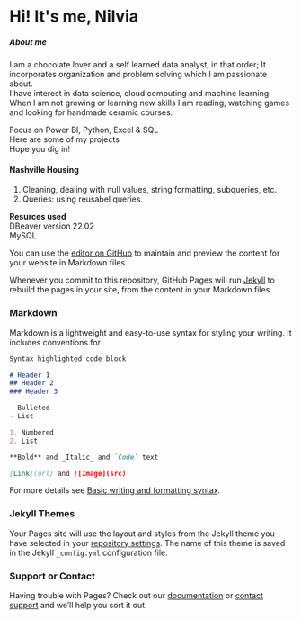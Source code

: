 # Hi! It's me, Nilvia                      
                               
                                                     
##### About me 
I am a chocolate lover and a self learned data analyst, in that order; 
It incorporates  organization and  problem solving which I am passionate about.         
I have interest in data science, cloud computing and machine learning. 
When I am not growing or learning new skills I am reading, 
watching games and looking for handmade ceramic courses. 

Focus on Power BI, Python, Excel & SQL              
Here are some of my projects             
Hope you dig in!          
>
>                                                        
 #### Nashville Housing                    
1. Cleaning, dealing with null values, string formatting, subqueries, etc. 
2. Queries: using reusabel queries. 
 
**Resurces used**        
DBeaver version 22.02                   
MySQL
                              
                              
You can use the [editor on GitHub](https://github.com/ArjNil/portfolio/edit/main/README.md) to maintain and preview the content for your website in Markdown files.

Whenever you commit to this repository, GitHub Pages will run [Jekyll](https://jekyllrb.com/) to rebuild the pages in your site, from the content in your Markdown files.

### Markdown

Markdown is a lightweight and easy-to-use syntax for styling your writing. It includes conventions for

```markdown
Syntax highlighted code block

# Header 1
## Header 2
### Header 3

- Bulleted
- List

1. Numbered
2. List

**Bold** and _Italic_ and `Code` text

[Link](url) and ![Image](src)
```

For more details see [Basic writing and formatting syntax](https://docs.github.com/en/github/writing-on-github/getting-started-with-writing-and-formatting-on-github/basic-writing-and-formatting-syntax).

### Jekyll Themes

Your Pages site will use the layout and styles from the Jekyll theme you have selected in your [repository settings](https://github.com/ArjNil/portfolio/settings/pages). The name of this theme is saved in the Jekyll `_config.yml` configuration file.

### Support or Contact

Having trouble with Pages? Check out our [documentation](https://docs.github.com/categories/github-pages-basics/) or [contact support](https://support.github.com/contact) and we’ll help you sort it out.
